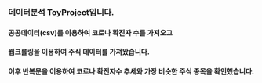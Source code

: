 ### 데이터분석 ToyProject입니다.

#### 공공데이터(csv)를 이용하여 코로나 확진자 수를 가져오고
#### 웹크롤링을 이용하여 주식 데이터를 가져왔습니다.

#### 이후 반복문을 이용하여 코로나 확진자수 추세와 가장 비슷한 주식 종목을 확인했습니다.
